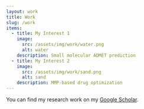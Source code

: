 ```yaml
---
layout: work
title: Work
slug: /work
items:
  - title: My Interest 1
    image:
      src: /assets/img/work/water.png
      alt: water
    description: Small molecular ADMET prediction
  - title: My Interest 2
    image:
      src: /assets/img/work/sand.png
      alt: sand
    description: MMP-based drug optimization
---
```

<p>
  You can find my research work on my <a href="https://scholar.google.com/citations?user=byr8_vAAAAAJ">Google Scholar</a>.
</p>
